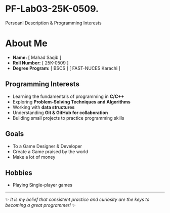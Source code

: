 # PF-Lab03-25K-0509.
Persoanl Description &amp; Programming Interests
# About Me

- **Name:** [ Mahad Saqib ]  
- **Roll Number:** [ 25K-0509 ]  
- **Degree Program:** [ BSCS ] [ FAST-NUCES Karachi ]  

## Programming Interests
- Learning the fundamentals of programming in **C/C++**  
- Exploring **Problem-Solving Techniques and Algorithms**  
- Working with **data structures**  
- Understanding **Git & GitHub for collaboration**  
- Building small projects to practice programming skills

## Goals
- To a Game Designer & Developer
- Create a Game praised by the world
- Make a lot of money
## Hobbies
- Playing Single-player games

---

✨ *It is my belief that consistent practice and curiosity are the keys to becoming a great programmer!* ✨
